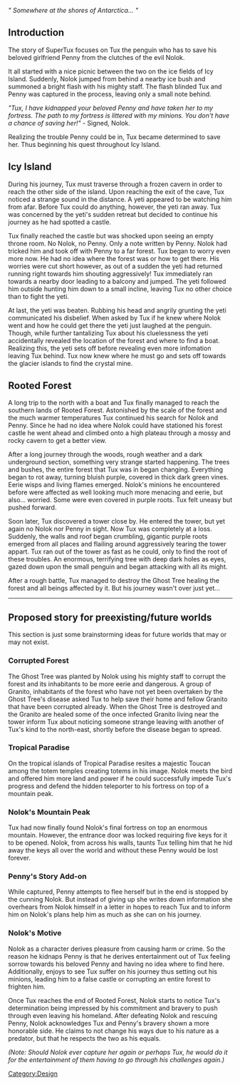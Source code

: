 *" Somewhere at the shores of Antarctica... "*

Introduction
------------

The story of SuperTux focuses on Tux the penguin who has to save his beloved girlfriend Penny
from the clutches of the evil Nolok.

It all started with a nice picnic between the two on the ice fields of Icy Island. Suddenly,
Nolok jumped from behind a nearby ice bush and summoned a bright flash with his mighty staff.
The flash blinded Tux and Penny was captured in the process, leaving only a small note behind.

*"Tux, I have kidnapped your beloved Penny and have taken her to my fortress. The path to my
fortress is littered with my minions. You don't have a chance of saving her!"* - Signed, Nolok.

Realizing the trouble Penny could be in, Tux became determined to save her. Thus beginning his
quest throughout Icy Island.

Icy Island
----------

During his journey, Tux must traverse through a frozen cavern in order to reach the other side of
the island. Upon reaching the exit of the cave, Tux noticed a strange sound in the distance. A
yeti appeared to be watching him from afar. Before Tux could do anything, however, the yeti ran away.
Tux was concerned by the yeti's sudden retreat but decided to continue his journey as he had spotted
a castle.

Tux finally reached the castle but was shocked upon seeing an empty throne room. No Nolok, no Penny.
Only a note written by Penny. Nolok had tricked him and took off with Penny to a far forest. Tux began
to worry even more now. He had no idea where the forest was or how to get there. His worries were cut
short however, as out of a sudden the yeti had returned running right towards him shouting aggressively!
Tux immediately ran towards a nearby door leading to a balcony and jumped. The yeti followed him outside
hunting him down to a small incline, leaving Tux no other choice than to fight the yeti.

At last, the yeti was beaten. Rubbing his head and angrily grunting the yeti communicated his disbelief.
When asked by Tux if he knew where Nolok went and how he could get there the yeti just laughed at the penguin.
Though, while further tantalizing Tux about his cluelessness the yeti accidentally revealed the location of the
forest and where to find a boat. Realizing this, the yeti sets off before revealing even more infomation leaving
Tux behind. Tux now knew where he must go and sets off towards the glacier islands to find the crystal mine.

Rooted Forest
-------------

A long trip to the north with a boat and Tux finally managed to reach the southern lands of Rooted Forest.
Astonished by the scale of the forest and the much warmer temperatures Tux continued his search for Nolok and
Penny. Since he had no idea where Nolok could have stationed his forest castle he went ahead and climbed onto
a high plateau through a mossy and rocky cavern to get a better view. 

After a long journey through the woods, rough weather and a dark underground section, something very strange
started happening. The trees and bushes, the entire forest that Tux was in began changing. Everything began to
rot away, turning bluish purple, covered in thick dark green vines. Eerie wisps and living flames emerged.
Nolok's minions he encountered before were affected as well looking much more menacing and eerie, but also...
worried. Some were even covered in purple roots. Tux felt uneasy but pushed forward.

Soon later, Tux discovered a tower close by. He entered the tower, but yet again no Nolok nor Penny in sight.
Now Tux was completely at a loss. Suddenly, the walls and roof began crumbling, gigantic purple roots emerged
from all places and flailing around aggressively tearing the tower appart. Tux ran out of the tower as fast as
he could, only to find the root of these troubles. An enormous, terrifying tree with deep dark holes as eyes,
gazed down upon the small penguin and began attacking with all its might.

After a rough battle, Tux managed to destroy the Ghost Tree healing the forest and all beings affected by it.
But his journey wasn't over just yet...

---

Proposed story for preexisting/future worlds
--------------------------------------------

This section is just some brainstorming ideas for future worlds that may or may not exist.

### Corrupted Forest

The Ghost Tree was planted by Nolok using his mighty staff to corrupt the forest and its inhabitants to be
more eerie and dangerous. A group of Granito, inhabitants of the forest who have not yet been overtaken
by the Ghost Tree's disease asked Tux to help save their home and fellow Granito that have been corrupted already.
When the Ghost Tree is destroyed and the Granito are healed some of the once infected Granito living near the tower
inform Tux about noticing someone strange leaving with another of Tux's kind to the north-east, shortly before the
disease began to spread.

### Tropical Paradise

On the tropical islands of Tropical Paradise resites a majestic Toucan among the totem temples creating totems
in his image. Nolok meets the bird and offered him more land and power if he could successfully impede Tux's
progress and defend the hidden teleporter to his fortress on top of a mountain peak.

### Nolok's Mountain Peak

Tux had now finally found Nolok's final fortress on top an enormous mountain. However, the entrance door was locked
requiring five keys for it to be opened. Nolok, from across his walls, taunts Tux telling him that he hid away the
keys all over the world and without these Penny would be lost forever.

### Penny's Story Add-on

While captured, Penny attempts to flee herself but in the end is stopped by the cunning Nolok. But instead of giving up
she writes down information she overhears from Nolok himself in a letter in hopes to reach Tux and to inform him on
Nolok's plans help him as much as she can on his journey.

### Nolok's Motive

Nolok as a character derives pleasure from causing harm or crime. So the reason he kidnaps Penny is that he derives
entertainment out of Tux feeling sorrow towards his beloved Penny and having no idea where to find here. Additionally,
enjoys to see Tux suffer on his journey thus setting out his minions, leading him to a false castle or corrupting an
entire forest to frighten him.

Once Tux reaches the end of Rooted Forest, Nolok starts to notice Tux's determination being impressed by his commitment
and bravery to push through even leaving his homeland. After defeating Nolok and rescuing Penny, Nolok acknowledges Tux
and Penny's bravery shown a more honorable side. He claims to not change his ways due to his nature as a predator, but
that he respects the two as his equals.

*(Note: Should Nolok ever capture her again or perhaps Tux, he would do it for the entertainment of them having to go
through his challenges again.)*

<Category:Design>
